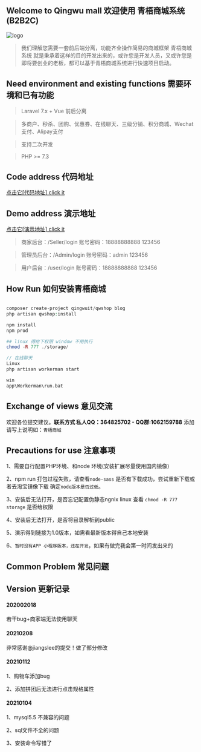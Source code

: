 ## Welcome to Qingwu mall 欢迎使用 青梧商城系统 (B2B2C)
![logo](http://pc.qingwuit.com/dist/images/logo.png "logo")

> 我们理解您需要一套前后端分离，功能齐全操作简易的商城框架 青梧商城系统 就是秉承着这样的目的开发出来的，或许您是开发人员，又或许您是即将要创业的老板，都可以基于青梧商城系统进行快速项目启动。

## Need environment and existing functions 需要环境和已有功能
> Laravel 7.x + Vue 前后分离

> 多商户、秒杀、团购、优惠券、在线聊天、三级分销、积分商城、Wechat支付、Alipay支付

> 支持二次开发

> PHP >= 7.3


## Code address 代码地址
[点击它[代码地址] click it](https://github.com/qingwuit/qwshop "点击它[代码地址]")

## Demo address 演示地址
[点击它[演示地址] click it](http://pc.qingwuit.com "点击它[演示地址]")
> 商家后台：/Seller/login
> 账号密码：18888888888 123456

> 管理员后台：/Admin/login
> 账号密码：admin 123456

> 用户后台：/user/login
> 账号密码：18888888888 123456

## How Run 如何安装青梧商城

``` php

composer create-project qingwuit/qwshop blog
php artisan qwshop:install

npm install
npm prod

## linux 得给下权限 window 不用执行
chmod -R 777 ./storage/

// 在线聊天
Linux 
php artisan workerman start

win
app\Workerman\run.bat

```

## Exchange of views 意见交流 
欢迎各位提交建议。**联系方式 私人QQ：364825702 - QQ群:1062159788** 添加请写上说明如：`青梧商城`

## Precautions for use 注意事项

1、需要自行配置PHP环境、和node 环境(安装扩展尽量使用国内镜像)

2、npm run 打包过程失败，请查看`node-sass` 是否有下载成功，尝试重新下载或者去淘宝镜像下载 确定`node版本是否过低`。

3、安装后无法打开，是否忘记配置伪静态ngnix  linux 查看 `chmod -R 777 storage` 是否给权限

4、安装后无法打开，是否将目录解析到public

5、演示得到链接为1.0版本，如需看最新版本得自己本地安装

6、`暂时没有APP 小程序版本，还在开发`，如果有做完我会第一时间发出来的

## Common Problem 常见问题

## Version 更新记录

#### 202002018
若干bug+商家端无法使用聊天

#### 20210208
非常感谢@jiangslee的提交！做了部分修改

#### 20210112
1、购物车添加bug

2、添加拼团后无法进行点击规格属性

#### 20210104
1、mysql5.5 不兼容的问题

2、sql文件不全的问题

3、安装命令写错了